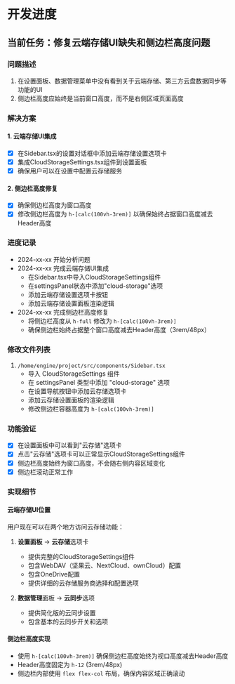 # 开发进度

## 当前任务：修复云端存储UI缺失和侧边栏高度问题

### 问题描述
1. 在设置面板、数据管理菜单中没有看到关于云端存储、第三方云盘数据同步等功能的UI
2. 侧边栏高度应始终是当前窗口高度，而不是右侧区域页面高度

### 解决方案

#### 1. 云端存储UI集成
- [x] 在Sidebar.tsx的设置对话框中添加云端存储设置选项卡
- [x] 集成CloudStorageSettings.tsx组件到设置面板
- [x] 确保用户可以在设置中配置云存储服务

#### 2. 侧边栏高度修复
- [x] 确保侧边栏高度为窗口高度
- [x] 修改侧边栏高度为 `h-[calc(100vh-3rem)]` 以确保始终占据窗口高度减去Header高度

### 进度记录
- 2024-xx-xx 开始分析问题
- 2024-xx-xx 完成云端存储UI集成
  - 在Sidebar.tsx中导入CloudStorageSettings组件
  - 在settingsPanel状态中添加"cloud-storage"选项
  - 添加云端存储设置选项卡按钮
  - 添加云端存储设置面板渲染逻辑
- 2024-xx-xx 完成侧边栏高度修复
  - 将侧边栏高度从 `h-full` 修改为 `h-[calc(100vh-3rem)]`
  - 确保侧边栏始终占据整个窗口高度减去Header高度（3rem/48px）

### 修改文件列表
1. `/home/engine/project/src/components/Sidebar.tsx`
   - 导入 CloudStorageSettings 组件
   - 在 settingsPanel 类型中添加 "cloud-storage" 选项
   - 在设置导航按钮中添加云存储选项卡
   - 添加云存储设置面板的渲染逻辑
   - 修改侧边栏容器高度为 `h-[calc(100vh-3rem)]`

### 功能验证
- [x] 在设置面板中可以看到"云存储"选项卡
- [x] 点击"云存储"选项卡可以正常显示CloudStorageSettings组件
- [x] 侧边栏高度始终为窗口高度，不会随右侧内容区域变化
- [x] 侧边栏滚动正常工作

### 实现细节
#### 云端存储UI位置
用户现在可以在两个地方访问云存储功能：
1. **设置面板** -> **云存储**选项卡
   - 提供完整的CloudStorageSettings组件
   - 包含WebDAV（坚果云、NextCloud、ownCloud）配置
   - 包含OneDrive配置
   - 提供详细的云存储服务商选择和配置选项

2. **数据管理**面板 -> **云同步**选项
   - 提供简化版的云同步设置
   - 包含基本的云同步开关和选项

#### 侧边栏高度实现
- 使用 `h-[calc(100vh-3rem)]` 确保侧边栏高度始终为视口高度减去Header高度
- Header高度固定为 `h-12` (3rem/48px)
- 侧边栏内部使用 `flex flex-col` 布局，确保内容区域正确滚动
